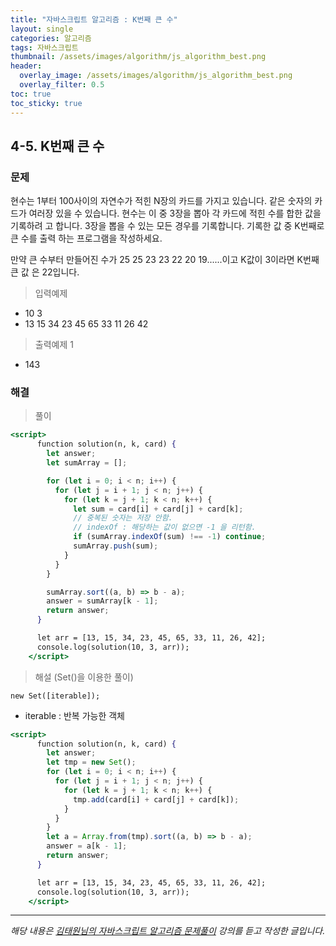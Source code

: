 ```yaml
---
title: "자바스크립트 알고리즘 : K번째 큰 수"
layout: single
categories: 알고리즘
tags: 자바스크립트
thumbnail: /assets/images/algorithm/js_algorithm_best.png
header:
  overlay_image: /assets/images/algorithm/js_algorithm_best.png
  overlay_filter: 0.5
toc: true
toc_sticky: true
---
```


## 4-5. K번째 큰 수

### 문제

현수는 1부터 100사이의 자연수가 적힌 N장의 카드를 가지고 있습니다. 같은 숫자의 카드가
여러장 있을 수 있습니다. 현수는 이 중 3장을 뽑아 각 카드에 적힌 수를 합한 값을 기록하려
고 합니다. 3장을 뽑을 수 있는 모든 경우를 기록합니다. 기록한 값 중 K번째로 큰 수를 출력
하는 프로그램을 작성하세요.

만약 큰 수부터 만들어진 수가 25 25 23 23 22 20 19......이고 K값이 3이라면 K번째 큰 값
은 22입니다.

> 입력예제

- 10 3
- 13 15 34 23 45 65 33 11 26 42

> 출력예제 1

- 143

### 해결

> 풀이

```jsx
<script>
      function solution(n, k, card) {
        let answer;
        let sumArray = [];

        for (let i = 0; i < n; i++) {
          for (let j = i + 1; j < n; j++) {
            for (let k = j + 1; k < n; k++) {
              let sum = card[i] + card[j] + card[k];
              // 중복된 숫자는 저장 안함.
              // indexOf : 해당하는 값이 없으면 -1 을 리턴함.
              if (sumArray.indexOf(sum) !== -1) continue;
              sumArray.push(sum);
            }
          }
        }

        sumArray.sort((a, b) => b - a);
        answer = sumArray[k - 1];
        return answer;
      }

      let arr = [13, 15, 34, 23, 45, 65, 33, 11, 26, 42];
      console.log(solution(10, 3, arr));
    </script>
```

> 해설 (Set()을 이용한 풀이)

`new Set([iterable]);`

- iterable : 반복 가능한 객체

```jsx
<script>
      function solution(n, k, card) {
        let answer;
        let tmp = new Set();
        for (let i = 0; i < n; i++) {
          for (let j = i + 1; j < n; j++) {
            for (let k = j + 1; k < n; k++) {
              tmp.add(card[i] + card[j] + card[k]);
            }
          }
        }
        let a = Array.from(tmp).sort((a, b) => b - a);
        answer = a[k - 1];
        return answer;
      }

      let arr = [13, 15, 34, 23, 45, 65, 33, 11, 26, 42];
      console.log(solution(10, 3, arr));
    </script>
```

---

_해당 내용은 [김태원님의 자바스크립트 알고리즘 문제풀이](https://www.inflearn.com/course/%EC%9E%90%EB%B0%94%EC%8A%A4%ED%81%AC%EB%A6%BD%ED%8A%B8-%EC%95%8C%EA%B3%A0%EB%A6%AC%EC%A6%98-%EB%AC%B8%EC%A0%9C%ED%92%80%EC%9D%B4/dashboard) 강의를 듣고 작성한 글입니다._
